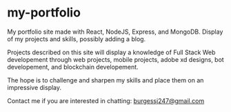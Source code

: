 # my-portfolio
My portfolio site made with React, NodeJS, Express, and MongoDB. Display of my projects and skills, possibly adding a blog.

Projects described on this site will display a knowledge of Full Stack Web developement through web projects, mobile projects, adobe xd designs, bot developement, and blockchain developement.

The hope is to challenge and sharpen my skills and place them on an impressive display.

Contact me if you are interested in chatting: burgessj247@gmail.com

